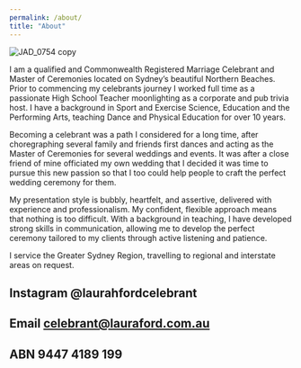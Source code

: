 ```yaml
---
permalink: /about/
title: "About"
---
```


![JAD_0754 copy](https://user-images.githubusercontent.com/110319996/211667566-97cfe767-7a24-48ba-b116-6f2e338ff7c9.jpg)


I am a qualified and Commonwealth Registered Marriage Celebrant and Master of Ceremonies located on Sydney’s beautiful Northern Beaches. Prior to commencing my celebrants journey I worked full time as a passionate High School Teacher moonlighting as a corporate and pub trivia host. I have a background in Sport and Exercise Science, Education and the Performing Arts, teaching Dance and Physical Education for over 10 years. 

Becoming a celebrant was a path I considered for a long time, after choregraphing several family and friends first dances and acting as the Master of Ceremonies for several weddings and events. It was after a close friend of mine officiated my own wedding that I decided it was time to pursue this new passion so that I too could help people to craft the perfect wedding ceremony for them. 

My presentation style is bubbly, heartfelt, and assertive, delivered with experience and professionalism. My confident, flexible approach means that nothing is too difficult. With a background in teaching, I have developed strong skills in communication, allowing me to develop the perfect ceremony tailored to my clients through active listening and patience. 

I service the Greater Sydney Region, travelling to regional and interstate areas on request. 

## Instagram   @laurahfordcelebrant
## Email       celebrant@lauraford.com.au 
## ABN         9447 4189 199
